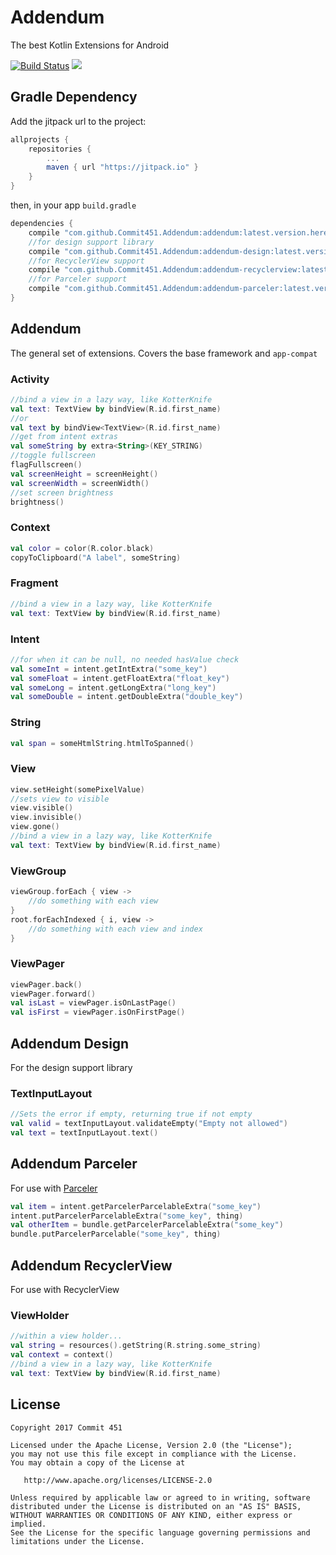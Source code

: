# Addendum
The best Kotlin Extensions for Android

[![Build Status](https://travis-ci.org/Commit451/Addendum.svg?branch=master)](https://travis-ci.org/Commit451/Addendum) [![](https://jitpack.io/v/Commit451/Addendum.svg)](https://jitpack.io/#Commit451/Addendum)

## Gradle Dependency
Add the jitpack url to the project:
```groovy
allprojects {
    repositories {
        ...
        maven { url "https://jitpack.io" }
    }
}
```
then, in your app `build.gradle`
```groovy
dependencies {
    compile "com.github.Commit451.Addendum:addendum:latest.version.here"
    //for design support library
    compile "com.github.Commit451.Addendum:addendum-design:latest.version.here"
    //for RecyclerView support
    compile "com.github.Commit451.Addendum:addendum-recyclerview:latest.version.here"
    //for Parceler support
    compile "com.github.Commit451.Addendum:addendum-parceler:latest.version.here"
}
```

## Addendum
The general set of extensions. Covers the base framework and `app-compat`

### Activity
```kotlin
//bind a view in a lazy way, like KotterKnife
val text: TextView by bindView(R.id.first_name)
//or
val text by bindView<TextView>(R.id.first_name)
//get from intent extras
val someString by extra<String>(KEY_STRING)
//toggle fullscreen
flagFullscreen()
val screenHeight = screenHeight()
val screenWidth = screenWidth()
//set screen brightness
brightness()
```

### Context
```kotlin
val color = color(R.color.black)
copyToClipboard("A label", someString)
```

### Fragment
```kotlin
//bind a view in a lazy way, like KotterKnife
val text: TextView by bindView(R.id.first_name)
```

### Intent
```kotlin
//for when it can be null, no needed hasValue check
val someInt = intent.getIntExtra("some_key")
val someFloat = intent.getFloatExtra("float_key")
val someLong = intent.getLongExtra("long_key")
val someDouble = intent.getDoubleExtra("double_key")
```

### String
```kotlin
val span = someHtmlString.htmlToSpanned()
```

### View
```kotlin
view.setHeight(somePixelValue)
//sets view to visible
view.visible()
view.invisible()
view.gone()
//bind a view in a lazy way, like KotterKnife
val text: TextView by bindView(R.id.first_name)
```

### ViewGroup
```kotlin
viewGroup.forEach { view ->
    //do something with each view
}
root.forEachIndexed { i, view ->
    //do something with each view and index
}
```

### ViewPager
```kotlin
viewPager.back()
viewPager.forward()
val isLast = viewPager.isOnLastPage()
val isFirst = viewPager.isOnFirstPage()
```

## Addendum Design
For the design support library

### TextInputLayout
```kotlin
//Sets the error if empty, returning true if not empty
val valid = textInputLayout.validateEmpty("Empty not allowed")
val text = textInputLayout.text()
```

## Addendum Parceler
For use with [Parceler](https://github.com/johncarl81/parceler)
```kotlin
val item = intent.getParcelerParcelableExtra("some_key")
intent.putParcelerParcelableExtra("some_key", thing)
val otherItem = bundle.getParcelerParcelableExtra("some_key")
bundle.putParcelerParcelable("some_key", thing)
```

## Addendum RecyclerView
For use with RecyclerView

### ViewHolder
```kotlin
//within a view holder...
val string = resources().getString(R.string.some_string)
val context = context()
//bind a view in a lazy way, like KotterKnife
val text: TextView by bindView(R.id.first_name)
```

License
--------

    Copyright 2017 Commit 451

    Licensed under the Apache License, Version 2.0 (the "License");
    you may not use this file except in compliance with the License.
    You may obtain a copy of the License at

       http://www.apache.org/licenses/LICENSE-2.0

    Unless required by applicable law or agreed to in writing, software
    distributed under the License is distributed on an "AS IS" BASIS,
    WITHOUT WARRANTIES OR CONDITIONS OF ANY KIND, either express or implied.
    See the License for the specific language governing permissions and
    limitations under the License.
